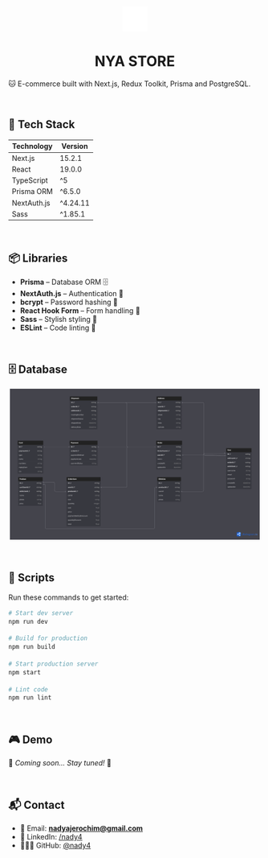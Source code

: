 <p align="center">
    <img src="./public/assets/cat.svg" height="50px">
</p>
<h1 align="center"> NYA STORE </h1>

🐱 E-commerce built with Next.js, Redux Toolkit, Prisma and PostgreSQL.

<br>

## 🚀 Tech Stack

| Technology  | Version  |
| ----------- | -------- |
| Next.js     | 15.2.1   |
| React       | 19.0.0   |
| TypeScript  | ^5       |
| Prisma ORM  | ^6.5.0   |
| NextAuth.js | ^4.24.11 |
| Sass        | ^1.85.1  |

<br>

## 📦 Libraries

- **Prisma** – Database ORM 🗄️
- **NextAuth.js** – Authentication 🔐
- **bcrypt** – Password hashing 🔑
- **React Hook Form** – Form handling 📝
- **Sass** – Stylish styling 💅
- **ESLint** – Code linting 🚨

<br>

## 🗄️ Database

<p align="center">
    <a href="https://dbdiagram.io/d/nya-store-666152b99713410b05e47081">
        <img src="./erd.png" height="300px">
    </a>
</p>

<br>

## 📜 Scripts

Run these commands to get started:

```sh
# Start dev server
npm run dev

# Build for production
npm run build

# Start production server
npm start

# Lint code
npm run lint
```

<br>

## 🎮 Demo

🚧 _Coming soon... Stay tuned!_ 🚧

<br>

## 📬 Contact

- 💌 Email: **nadyajerochim@gmail.com**
- 💼 LinkedIn: [/nady4](https://www.linkedin.com/in/nady4)
- 👩🏻‍💻 GitHub: [@nady4](https://github.com/nady4)
